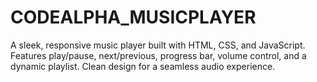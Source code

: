 # CODEALPHA_MUSICPLAYER
A sleek, responsive music player built with HTML, CSS, and JavaScript. Features play/pause, next/previous, progress bar, volume control, and a dynamic playlist. Clean design for a seamless audio experience.
